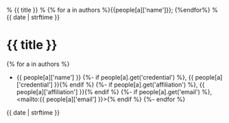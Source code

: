 % {{ title }}
% {% for a in authors %}{{people[a]['name']}}; {%endfor%}
% {{ date | strftime }}

{{ title }}
=============================
{% for a in authors %}
- {{ people[a]['name'] }}
  {%- if people[a].get('credential') %}, {{ people[a]['credential'] }}{% endif %}
  {%- if people[a].get('affiliation') %}, {{ people[a]['affiliation'] }}{% endif %}
  {%- if people[a].get('email') %}, <mailto:{{ people[a]['email'] }}>{% endif %}
{%- endfor %}

{{ date | strftime }}